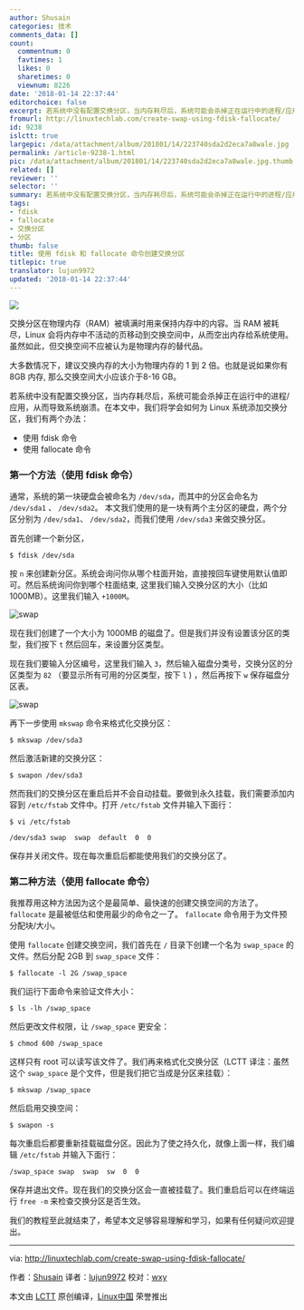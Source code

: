 ```yaml
---
author: Shusain
categories: 技术
comments_data: []
count:
  commentnum: 0
  favtimes: 1
  likes: 0
  sharetimes: 0
  viewnum: 8226
date: '2018-01-14 22:37:44'
editorchoice: false
excerpt: 若系统中没有配置交换分区，当内存耗尽后，系统可能会杀掉正在运行中的进程/应用，从而导致系统崩溃。
fromurl: http://linuxtechlab.com/create-swap-using-fdisk-fallocate/
id: 9238
islctt: true
largepic: /data/attachment/album/201801/14/223740sda2d2eca7a8wale.jpg
permalink: /article-9238-1.html
pic: /data/attachment/album/201801/14/223740sda2d2eca7a8wale.jpg.thumb.jpg
related: []
reviewer: ''
selector: ''
summary: 若系统中没有配置交换分区，当内存耗尽后，系统可能会杀掉正在运行中的进程/应用，从而导致系统崩溃。
tags:
- fdisk
- fallocate
- 交换分区
- 分区
thumb: false
title: 使用 fdisk 和 fallocate 命令创建交换分区
titlepic: true
translator: lujun9972
updated: '2018-01-14 22:37:44'
---
```


![](/data/attachment/album/201801/14/223740sda2d2eca7a8wale.jpg)


交换分区在物理内存（RAM）被填满时用来保持内存中的内容。当 RAM 被耗尽，Linux 会将内存中不活动的页移动到交换空间中，从而空出内存给系统使用。虽然如此，但交换空间不应被认为是物理内存的替代品。


大多数情况下，建议交换内存的大小为物理内存的 1 到 2 倍。也就是说如果你有 8GB 内存, 那么交换空间大小应该介于8-16 GB。


若系统中没有配置交换分区，当内存耗尽后，系统可能会杀掉正在运行中的进程/应用，从而导致系统崩溃。在本文中，我们将学会如何为 Linux 系统添加交换分区，我们有两个办法：


* 使用 fdisk 命令
* 使用 fallocate 命令


### 第一个方法（使用 fdisk 命令）


通常，系统的第一块硬盘会被命名为 `/dev/sda`，而其中的分区会命名为 `/dev/sda1` 、 `/dev/sda2`。 本文我们使用的是一块有两个主分区的硬盘，两个分区分别为 `/dev/sda1`、 `/dev/sda2`，而我们使用 `/dev/sda3` 来做交换分区。


首先创建一个新分区，



```
$ fdisk /dev/sda

```

按 `n` 来创建新分区。系统会询问你从哪个柱面开始，直接按回车键使用默认值即可。然后系统询问你到哪个柱面结束, 这里我们输入交换分区的大小（比如 1000MB）。这里我们输入 `+1000M`。


![swap](/data/attachment/album/201801/14/223747qi35bpsjs0jii0zi.jpg)


现在我们创建了一个大小为 1000MB 的磁盘了。但是我们并没有设置该分区的类型，我们按下 `t` 然后回车，来设置分区类型。


现在我们要输入分区编号，这里我们输入 `3`，然后输入磁盘分类号，交换分区的分区类型为 `82` （要显示所有可用的分区类型，按下 `l` ) ，然后再按下 `w` 保存磁盘分区表。


![swap](/data/attachment/album/201801/14/223748r8v6ywz03rd03zf6.jpg)


再下一步使用 `mkswap` 命令来格式化交换分区：



```
$ mkswap /dev/sda3

```

然后激活新建的交换分区：



```
$ swapon /dev/sda3

```

然而我们的交换分区在重启后并不会自动挂载。要做到永久挂载，我们需要添加内容到 `/etc/fstab` 文件中。打开 `/etc/fstab` 文件并输入下面行：



```
$ vi /etc/fstab

/dev/sda3 swap  swap  default  0  0

```

保存并关闭文件。现在每次重启后都能使用我们的交换分区了。


### 第二种方法（使用 fallocate 命令）


我推荐用这种方法因为这个是最简单、最快速的创建交换空间的方法了。`fallocate` 是最被低估和使用最少的命令之一了。 `fallocate` 命令用于为文件预分配块/大小。


使用 `fallocate` 创建交换空间，我们首先在 `/` 目录下创建一个名为 `swap_space` 的文件。然后分配 2GB 到 `swap_space` 文件：



```
$ fallocate -l 2G /swap_space

```

我们运行下面命令来验证文件大小：



```
$ ls -lh /swap_space

```

然后更改文件权限，让 `/swap_space` 更安全：



```
$ chmod 600 /swap_space

```

这样只有 root 可以读写该文件了。我们再来格式化交换分区（LCTT 译注：虽然这个 `swap_space` 是个文件，但是我们把它当成是分区来挂载）：



```
$ mkswap /swap_space

```

然后启用交换空间：



```
$ swapon -s

```

每次重启后都要重新挂载磁盘分区。因此为了使之持久化，就像上面一样，我们编辑 `/etc/fstab` 并输入下面行：



```
/swap_space swap  swap  sw  0  0 

```

保存并退出文件。现在我们的交换分区会一直被挂载了。我们重启后可以在终端运行 `free -m` 来检查交换分区是否生效。


我们的教程至此就结束了，希望本文足够容易理解和学习，如果有任何疑问欢迎提出。




---


via: <http://linuxtechlab.com/create-swap-using-fdisk-fallocate/>


作者：[Shusain](http://linuxtechlab.com/author/shsuain/) 译者：[lujun9972](https://github.com/lujun9972) 校对：[wxy](https://github.com/wxy)


本文由 [LCTT](https://github.com/LCTT/TranslateProject) 原创编译，[Linux中国](https://linux.cn/) 荣誉推出
